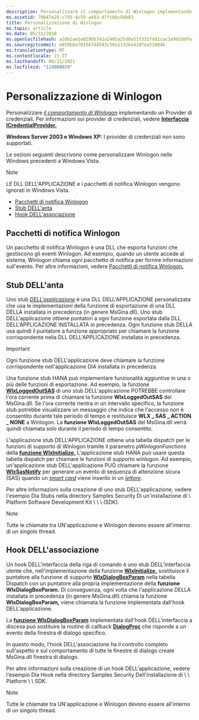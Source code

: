 ```yaml
---
description: Personalizzare il comportamento di Winlogon implementando un Provider di credenziali.
ms.assetid: 70b47e29-c755-4c59-a493-d7fcbbc94b83
title: Personalizzazione di Winlogon
ms.topic: article
ms.date: 05/31/2018
ms.openlocfilehash: a10b2ae1e029bb741a2402a25d8e51f331fdd1cac1e9918dfef3b35b36c8e6d4
ms.sourcegitcommit: e858bbe701567d4583c50a11326e42d7ea51804b
ms.translationtype: MT
ms.contentlocale: it-IT
ms.lasthandoff: 08/11/2021
ms.locfileid: "119008659"
---
```

# <a name="customizing-winlogon"></a>Personalizzazione di Winlogon

Personalizzare [*il comportamento di Winlogon*](/windows/desktop/SecGloss/w-gly) implementando un Provider di credenziali. Per informazioni sui provider di credenziali, vedere [**Interfaccia ICredentialProvider.**](/windows/win32/api/credentialprovider/nn-credentialprovider-icredentialprovider)

**Windows Server 2003 e Windows XP:** I provider di credenziali non sono supportati.

Le sezioni seguenti descrivono come personalizzare Winlogon nelle Windows precedenti a Windows Vista.

> [!Note]  
> LE DLL DELL'APPLICAZIONE e i pacchetti di notifica Winlogon vengono ignorati in Windows Vista.

 

-   [Pacchetti di notifica Winlogon](#winlogon-notification-packages)
-   [Stub DELL'anta](#gina-stubs)
-   [Hook DELL'associazione](#gina-hooks)

## <a name="winlogon-notification-packages"></a>Pacchetti di notifica Winlogon

Un pacchetto di notifica Winlogon è una DLL che esporta funzioni che gestiscono gli eventi Winlogon. Ad esempio, quando un utente accede al sistema, Winlogon chiama ogni pacchetto di notifica per fornire informazioni sull'evento. Per altre informazioni, vedere [Pacchetti di notifica Winlogon.](winlogon-notification-packages.md)

## <a name="gina-stubs"></a>Stub DELL'anta

Uno stub [*DELL'applicazione*](/windows/desktop/SecGloss/g-gly) è una DLL DELL'APPLICAZIONE personalizzata che usa le implementazioni della funzione di esportazione di una DLL DELLA installata in precedenza (in genere MsGina.dll). Uno stub DELL'applicazione ottiene puntatori a ogni funzione esportata dalla DLL DELL'APPLICAZIONE INSTALLATA in precedenza. Ogni funzione stub DELLA usa quindi il puntatore a funzione appropriato per chiamare la funzione corrispondente nella DLL DELL'APPLICAZIONE installata in precedenza.

> [!IMPORTANT]
> Ogni funzione stub DELL'applicazione deve chiamare la funzione corrispondente nell'applicazione DIA installata in precedenza.

 

Una funzione stub HANA può implementare funzionalità aggiuntive in una o più delle funzioni di esportazione. Ad esempio, la funzione [**WlxLoggedOutSAS**](/windows/desktop/api/Winwlx/nf-winwlx-wlxloggedoutsas) di uno stub DELL'applicazione POTREBBE controllare l'ora corrente prima di chiamare la funzione **WlxLoggedOutSAS** del MsGina.dll. Se l'ora corrente rientra in un intervallo specifico, la funzione stub potrebbe visualizzare un messaggio che indica che l'accesso non è consentito durante tale periodo di tempo e restituisce **WLX \_ SAS \_ ACTION \_ NONE** a Winlogon. La **funzione WlxLoggedOutSAS** del MsGina.dll verrà quindi chiamata solo durante il periodo di tempo consentito.

L'applicazione stub DELL'APPLICAZIONE ottiene una tabella dispatch per le funzioni di supporto di Winlogon tramite il parametro *pWinlogonFunctions* della [**funzione WlxInitialize.**](/windows/desktop/api/Winwlx/nf-winwlx-wlxinitialize) L'applicazione stub HANA può usare questa tabella dispatch per chiamare le funzioni di supporto winlogon. Ad esempio, un'applicazione stub DELL'applicazione PUÒ chiamare la funzione [**WlxSasNotify**](/windows/win32/api/winwlx/nc-winwlx-pwlx_sas_notify) per generare un evento di sequenza di attenzione sicura [](/windows/desktop/SecGloss/s-gly) (SAS) quando un [*smart card*](/windows/desktop/SecGloss/s-gly) viene inserito in un [*lettore*](/windows/desktop/SecGloss/r-gly).

Per altre informazioni sulla creazione di uno stub DELL'applicazione, vedere l'esempio Dia Stubs nella directory Samples Security Di un'installazione di \\ Platform Software Development Kit \\ \\ \\ (SDK).

> [!Note]  
> Tutte le chiamate tra UN'applicazione e Winlogon devono essere all'interno di un singolo thread.

 

## <a name="gina-hooks"></a>Hook DELL'associazione

Un hook DELL'interfaccia della riga di comando è uno stub DELL'interfaccia utente che, nell'implementazione della funzione [**WlxInitialize,**](/windows/desktop/api/Winwlx/nf-winwlx-wlxinitialize) sostituisce il puntatore alla funzione di supporto [**WlxDialogBoxParam**](/windows/win32/api/winwlx/nc-winwlx-pwlx_dialog_box_param) nella tabella Dispatch con un puntatore alla propria implementazione della **funzione WlxDialogBoxParam.** Di conseguenza, ogni volta che l'applicazione DELLA installata in precedenza (in genere MsGina.dll) chiama la funzione **WlxDialogBoxParam,** viene chiamata la funzione implementata dall'hook DELL'applicazione.

La [**funzione WlxDialogBoxParam**](/windows/win32/api/winwlx/nc-winwlx-pwlx_dialog_box_param) implementata dall'hook DELL'interfaccia a discesa può sostituire la routine di callback [**DialogProc**](/windows/win32/api/winuser/nc-winuser-dlgproc) che risponde a un evento della finestra di dialogo specifico.

In questo modo, l'hook DELL'associazione ha il controllo completo sull'aspetto e sul comportamento di tutte le finestre di dialogo create MsGina.dll finestra di dialogo.

Per altre informazioni sulla creazione di un hook DELL'applicazione, vedere l'esempio Dia Hook nella directory Samples Security Dell'installazione di \\ \\ Platform \\ \\ SDK.

> [!Note]  
> Tutte le chiamate tra UN'applicazione e Winlogon devono essere all'interno di un singolo thread.

 

 

 
